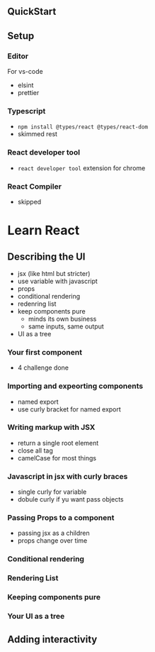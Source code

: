 ## QuickStart 

## Setup
### Editor
For vs-code
- elsint
- prettier

### Typescript
- `npm install @types/react @types/react-dom`
- skimmed rest

### React developer tool
- `react developer tool` extension for chrome

### React Compiler 
- skipped

# Learn React
## Describing the UI

- jsx (like html but stricter)
- use variable with javascript
- props
- conditional rendering 
- redenring list 
- keep components pure
  - minds its own business
  - same inputs, same output 
- UI as a tree

### Your first component
- 4 challenge done 

### Importing and expeorting components
- named export  
- use curly bracket for named export

### Writing markup with JSX
- return a single root element 
- close all tag
- camelCase for most things

### Javascript in jsx with curly braces 
- single curly for variable 
- dobule curly if yu want pass objects

### Passing Props to a component
- passing jsx as a children 
- props change over time 

### Conditional rendering 

### Rendering List

### Keeping components pure

### Your UI as a tree 

## Adding interactivity 

